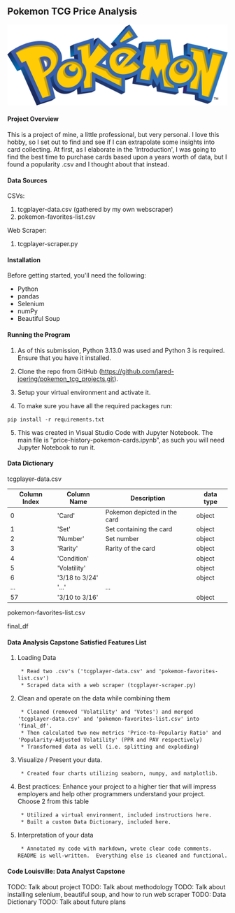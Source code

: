 ## Pokemon TCG Price Analysis

![Pokemon](images/pokemon-logo.png)

#### Project Overview

This is a project of mine, a little professional, but very personal.  I love this hobby, so I set out to find and see if I can extrapolate some insights into card collecting.  At first, as I elaborate in the 'Introduction', I was going to find the best time to purchase cards based upon a years worth of data, but I found a popularity .csv and I thought about that instead.

#### Data Sources

CSVs:

1. tcgplayer-data.csv (gathered by my own webscraper)
2. pokemon-favorites-list.csv

Web Scraper:

1. tcgplayer-scraper.py

#### Installation

Before getting started, you'll need the following:

* Python
* pandas
* Selenium
* numPy
* Beautiful Soup

#### Running the Program
1. As of this submission, Python 3.13.0 was used and Python 3 is required.  Ensure that you have it installed.

2. Clone the repo from GitHub (https://github.com/jared-joering/pokemon_tcg_projects.git).

3. Setup your virtual environment and activate it.

4. To make sure you have all the required packages run:

```
pip install -r requirements.txt
```
5. This was created in Visual Studio Code with Jupyter Notebook.  The main file is "price-history-pokemon-cards.ipynb", as such you will need Jupyter Notebook to run it.

#### Data Dictionary

tcgplayer-data.csv

|Column Index|Column Name|Description|data type|
|---|---|---|---|
|0|'Card'|Pokemon depicted in the card|object|
|1|'Set'|Set containing the card|object|
|2|'Number'|Set number|object|
|3|'Rarity'|Rarity of the card|object|
|4|'Condition'||object|
|5|'Volatility'||object|
|6|'3/18 to 3/24'||object|
|...|'...'|...||
|57|'3/10 to 3/16'||object|

pokemon-favorites-list.csv



final_df

#### Data Analysis Capstone Satisfied Features List

1. Loading Data

        * Read two .csv's ('tcgplayer-data.csv' and 'pokemon-favorites-list.csv')
        * Scraped data with a web scraper (tcgplayer-scraper.py)

2. Clean and operate on the data while combining them

        * Cleaned (removed 'Volatility' and 'Votes') and merged 'tcgplayer-data.csv' and 'pokemon-favorites-list.csv' into 'final_df'.
        * Then calculated two new metrics 'Price-to-Populariy Ratio' and 'Popularity-Adjusted Volatility' (PPR and PAV respectively)
        * Transformed data as well (i.e. splitting and exploding)

3. Visualize / Present your data.

        * Created four charts utilizing seaborn, numpy, and matplotlib.

4. Best practices: Enhance your project to a higher tier that will impress employers and help other programmers understand your project. Choose 2 from this table

        * Utilized a virtual environment, included instructions here.
        * Built a custom Data Dictionary, included here.

5. Interpretation of your data

        * Annotated my code with markdown, wrote clear code comments.  README is well-written.  Everything else is cleaned and functional.

#### Code Louisville: Data Analyst Capstone

TODO: Talk about project
TODO: Talk about methodology
TODO: Talk about installing selenium, beautiful soup, and how to run web scraper
TODO: Data Dictionary
TODO: Talk about future plans